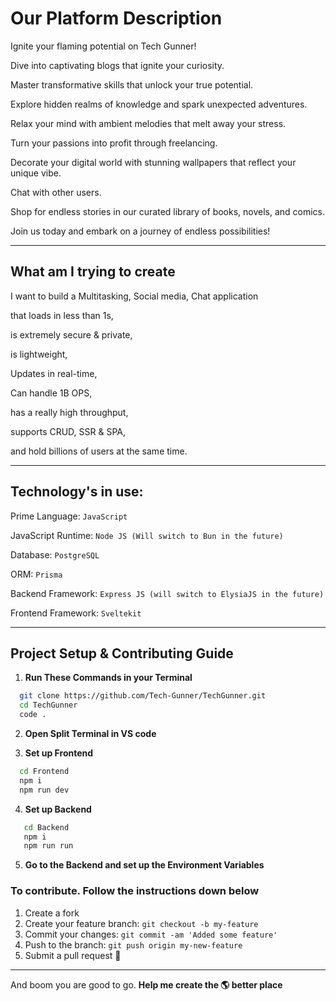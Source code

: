 # Our Platform Description

Ignite your flaming potential on Tech Gunner!

Dive into captivating blogs that ignite your curiosity.

Master transformative skills that unlock your true potential.

Explore hidden realms of knowledge and spark unexpected adventures.

Relax your mind with ambient melodies that melt away your stress.

Turn your passions into profit through freelancing.

Decorate your digital world with stunning wallpapers that reflect your unique vibe.

Chat with other users.

Shop for endless stories in our curated library of books, novels, and comics.

Join us today and embark on a journey of endless possibilities!

---

## What am I trying to create

I want to build a Multitasking, Social media, Chat application

that loads in less than 1s,

is extremely secure & private,

is lightweight,

Updates in real-time,

Can handle 1B OPS,

has a really high throughput,

supports CRUD, SSR & SPA,

and hold billions of users at the same time.

---

## Technology's in use:

Prime Language: `JavaScript`

JavaScript Runtime: `Node JS (Will switch to Bun in the future)`

Database: `PostgreSQL`

ORM: `Prisma`

Backend Framework: `Express JS (will switch to ElysiaJS in the future)`

Frontend Framework: `Sveltekit`

---

## Project Setup & Contributing Guide

1. **Run These Commands in your Terminal**

```bash
  git clone https://github.com/Tech-Gunner/TechGunner.git
  cd TechGunner
  code .
```

2. **Open Split Terminal in VS code**

3. **Set up Frontend**

```bash
  cd Frontend
  npm i
  npm run dev
```

4. **Set up Backend**

```bash
   cd Backend
   npm i
   npm run run
```

5. **Go to the Backend and set up the Environment Variables**

### To contribute. Follow the instructions down below

1.  Create a fork
2.  Create your feature branch: `git checkout -b my-feature`
3.  Commit your changes: `git commit -am 'Added some feature'`
4.  Push to the branch: `git push origin my-new-feature`
5.  Submit a pull request 🚀

---

And boom you are good to go. **Help me create the 🌎 better place**
